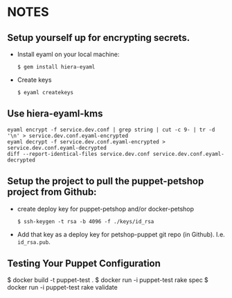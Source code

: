 # NOTES

## Setup yourself up for encrypting secrets.

* Install eyaml on your local machine:

  ```
  $ gem install hiera-eyaml
  ```

* Create keys
  ```
  $ eyaml createkeys
  ```

## Use hiera-eyaml-kms

```
eyaml encrypt -f service.dev.conf | grep string | cut -c 9- | tr -d '\n' > service.dev.conf.eyaml-encrypted
eyaml decrypt -f service.dev.conf.eyaml-encrypted > service.dev.conf.eyaml-decrypted
diff --report-identical-files service.dev.conf service.dev.conf.eyaml-decrypted
````


## Setup the project to pull the puppet-petshop project from Github:

* create deploy key for puppet-petshop and/or docker-petshop

  ```
  $ ssh-keygen -t rsa -b 4096 -f ./keys/id_rsa
  ```

* Add that key as a deploy key for petshop-puppet git repo (in Github). I.e. `id_rsa.pub`.


## Testing Your Puppet Configuration

$ docker build -t puppet-test .
$ docker run -i puppet-test rake spec
$ docker run -i puppet-test rake validate
